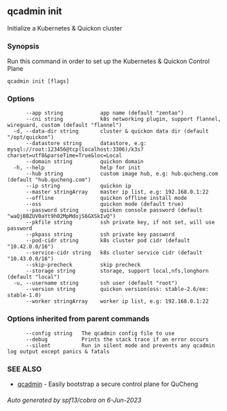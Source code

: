## qcadmin init

Initialize a Kubernetes & Quickon cluster

### Synopsis

Run this command in order to set up the Kubernetes & Quickon Control Plane

```
qcadmin init [flags]
```

### Options

```
      --app string            app name (default "zentao")
      --cni string            k8s networking plugin, support flannel, wireguard, custom (default "flannel")
  -d, --data-dir string       cluster & quickon data dir (default "/opt/quickon")
      --datastore string      datastore, e.g: mysql://root:123456@tcp(localhost:3306)/k3s?charset=utf8&parseTime=True&loc=Local
      --domain string         quickon domain
  -h, --help                  help for init
      --hub string            custom image hub, e.g: hub.qucheng.com (default "hub.qucheng.com")
      --ip string             quickon ip
      --master stringArray    master ip list, e.g: 192.168.0.1:22
      --offline               quickon offline install mode
      --oss                   quickon mode (default true)
      --password string       quickon console password (default "waQjBBZUV0aYt9h02MpMdojS6GXSkIvQ")
      --pkfile string         ssh private key, if not set, will use password
      --pkpass string         ssh private key password
      --pod-cidr string       k8s cluster pod cidr (default "10.42.0.0/16")
      --service-cidr string   k8s cluster service cidr (default "10.43.0.0/16")
      --skip-precheck         skip precheck
      --storage string        storage, support local,nfs,longhorn (default "local")
  -u, --username string       ssh user (default "root")
      --version string        quickon version(oss: stable-2.6/ee: stable-1.0)
      --worker stringArray    worker ip list, e.g: 192.168.0.1:22
```

### Options inherited from parent commands

```
      --config string   The qcadmin config file to use
      --debug           Prints the stack trace if an error occurs
      --silent          Run in silent mode and prevents any qcadmin log output except panics & fatals
```

### SEE ALSO

* [qcadmin](qcadmin.md)	 - Easily bootstrap a secure control plane for QuCheng

###### Auto generated by spf13/cobra on 6-Jun-2023
